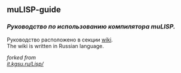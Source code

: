 ## muLISP-guide
### _Руководство по использованию компилятора muLISP._ 
Руководство расположено в секции [wiki](https://github.com/RN-S1/muLISP-guide/wiki).  
The wiki is written in Russian language.


_forked from_<br>
_[it.kgsu.ru/Lisp/](http://it.kgsu.ru/Lisp/lisp0030.html)_
